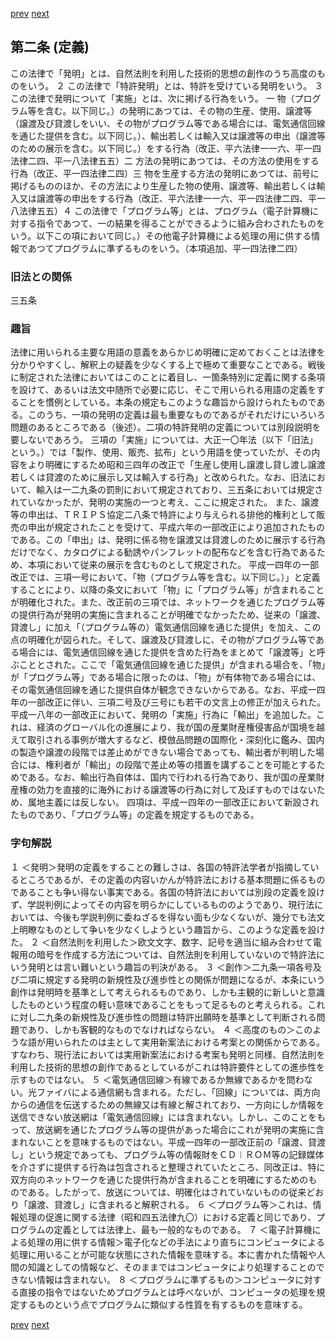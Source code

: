 [prev](/specific/markdowns/特許法/000_Mp-Ch_1-At_1.md)
[next](/specific/markdowns/特許法/002_Mp-Ch_1-At_3.md)
## 第二条 (定義)
この法律で「発明」とは、自然法則を利用した技術的思想の創作のうち高度のものをいう。
２ この法律で「特許発明」とは、特許を受けている発明をいう。
３ この法律で発明について「実施」とは、次に掲げる行為をいう。
一 物（プログラム等を含む。以下同じ。）の発明にあつては、その物の生産、使用、譲渡等（譲渡及び貸渡しをいい、その物がプログラム等である場合には、電気通信回線を通じた提供を含む。以下同じ。）、輸出若しくは輸入又は譲渡等の申出（譲渡等のための展示を含む。以下同じ。）をする行為（改正、平六法律一一六、平一四法律二四、平一八法律五五）二 方法の発明にあつては、その方法の使用をする行為（改正、平一四法律二四）三 物を生産する方法の発明にあつては、前号に掲げるもののほか、その方法により生産した物の使用、譲渡等、輸出若しくは輸入又は譲渡等の申出をする行為（改正、平六法律一一六、平一四法律二四、平一八法律五五）４ この法律で「プログラム等」とは、プログラム（電子計算機に対する指令であつて、一の結果を得ることができるように組み合わされたものをいう。以下この項において同じ。）その他電子計算機による処理の用に供する情報であつてプログラムに準ずるものをいう。（本項追加、平一四法律二四）

### 旧法との関係
三五条

### 趣旨
法律に用いられる主要な用語の意義をあらかじめ明確に定めておくことは法律を分かりやすくし、解釈上の疑義を少なくする上で極めて重要なことである。戦後に制定された法律においてはこのことに着目し、一箇条特別に定義に関する条項を設けて、あるいは法文中随所で必要に応じ、そこで用いられる用語の定義をすることを慣例としている。本条の規定もこのような趣旨から設けられたものである。このうち、一項の発明の定義は最も重要なものであるがそれだけにいろいろ問題のあるところである（後述）。二項の特許発明の定義については別段説明を要しないであろう。
三項の「実施」については、大正一〇年法（以下「旧法」という。）では「製作、使用、販売、拡布」という用語を使っていたが、その内容をより明確にするため昭和三四年の改正で「生産し使用し譲渡し貸し渡し譲渡若しくは貸渡のために展示し又は輸入する行為」と改められた。なお、旧法において、輸入は一二九条の罰則において規定されており、三五条においては規定されていなかったが、発明の実施の一つと考え、ここに規定された。
また、譲渡等の申出は、ＴＲＩＰＳ協定二八条で特許により与えられる排他的権利として販売の申出が規定されたことを受けて、平成六年の一部改正により追加されたものである。この「申出」は、発明に係る物を譲渡又は貸渡しのために展示する行為だけでなく、カタログによる勧誘やパンフレットの配布などを含む行為であるため、本項において従来の展示を含むものとして規定された。
平成一四年の一部改正では、三項一号において、「物（プログラム等を含む。以下同じ。）」と定義することにより、以降の条文において「物」に「プログラム等」が含まれることが明確化された。また、改正前の三項では、ネットワークを通じたプログラム等の提供行為が発明の実施に含まれることが明確でなかったため、従来の「譲渡、貸渡し」に加え「（プログラム等の）電気通信回線を通じた提供」を加え、この点の明確化が図られた。そして、譲渡及び貸渡しに、その物がプログラム等である場合には、電気通信回線を通じた提供を含めた行為をまとめて「譲渡等」と呼ぶこととされた。ここで「電気通信回線を通じた提供」が含まれる場合を、「物」が「プログラム等」である場合に限ったのは、「物」が有体物である場合には、その電気通信回線を通じた提供自体が観念できないからである。なお、平成一四年の一部改正に伴い、三項二号及び三号にも若干の文言上の修正が加えられた。
平成一八年の一部改正において、発明の「実施」行為に「輸出」を追加した。これは、経済のグローバル化の進展により、我が国の産業財産権侵害品が国境を越えて取引される事例が増大するなど、模倣品問題の国際化・深刻化に鑑み、国内の製造や譲渡の段階では差止めができない場合であっても、輸出者が判明した場合には、権利者が「輸出」の段階で差止め等の措置を講ずることを可能とするためである。なお、輸出行為自体は、国内で行われる行為であり、我が国の産業財産権の効力を直接的に海外における譲渡等の行為に対して及ぼすものではないため、属地主義には反しない。
四項は、平成一四年の一部改正において新設されたものであり、「プログラム等」の定義を規定するものである。

### 字句解説
１ ＜発明＞発明の定義をすることの難しさは、各国の特許法学者が指摘しているところであるが、その定義の内容いかんが特許法における基本問題に係るものであることも争い得ない事実である。各国の特許法においては別段の定義を設けず、学説判例によってその内容を明らかにしているもののようであり、現行法においては、今後も学説判例に委ねざるを得ない面も少なくないが、幾分でも法文上明瞭なものとして争いを少なくしようという趣旨から、このような定義を設けた。
２ ＜自然法則を利用した＞欧文文字、数字、記号を適当に組み合わせて電報用の暗号を作成する方法については、自然法則を利用していないので特許法にいう発明とは言い難いという趣旨の判決がある。
３ ＜創作＞二九条一項各号及び二項に規定する発明の新規性及び進歩性との関係が問題になるが、本条にいう創作は発明時を基準として考えられるものであり、しかも主観的に新しいと意識したものという程度の軽い意味であることをもって足るものと考えられる。これに対し二九条の新規性及び進歩性の問題は特許出願時を基準として判断される問題であり、しかも客観的なものでなければならない。
４ ＜高度のもの＞このような語が用いられたのは主として実用新案法における考案との関係からである。すなわち、現行法においては実用新案法における考案も発明と同様、自然法則を利用した技術的思想の創作であるとしているがこれは特許要件としての進歩性を示すものではない。
５ ＜電気通信回線＞有線であるか無線であるかを問わない。光ファイバによる通信網も含まれる。ただし、「回線」については、両方向からの通信を伝送するための無線又は有線と解されており、一方向にしか情報を送信できない放送網は「電気通信回線」には含まれない。しかし、このことをもって、放送網を通じたプログラム等の提供があった場合にこれが発明の実施に含まれないことを意味するものではない。平成一四年の一部改正前の「譲渡、貸渡し」という規定であっても、プログラム等の情報財をＣＤ︱ＲＯＭ等の記録媒体を介さずに提供する行為は包含されると整理されていたところ、同改正は、特に双方向のネットワークを通じた提供行為が含まれることを明確にするためのものである。したがって、放送については、明確化はされていないものの従来どおり「譲渡、貸渡し」に含まれると解釈される。
６ ＜プログラム等＞これは、情報処理の促進に関する法律（昭和四五法律九〇）における定義と同じであり、プログラムの定義としては法律上、最も一般的なものである。
７ ＜電子計算機による処理の用に供する情報＞電子化などの手法により直ちにコンピュータによる処理に用いることが可能な状態にされた情報を意味する。本に書かれた情報や人間の知識としての情報など、そのままではコンピュータにより処理することのできない情報は含まれない。
８ ＜プログラムに準ずるもの＞コンピュータに対する直接の指令ではないためプログラムとは呼べないが、コンピュータの処理を規定するものという点でプログラムに類似する性質を有するものを意味する。

[prev](/specific/markdowns/特許法/000_Mp-Ch_1-At_1.md)
[next](/specific/markdowns/特許法/002_Mp-Ch_1-At_3.md)